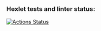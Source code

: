 ### Hexlet tests and linter status:
[![Actions Status](https://github.com/Anyakin666/frontend-project-44/actions/workflows/hexlet-check.yml/badge.svg)](https://github.com/Anyakin666/frontend-project-44/actions)